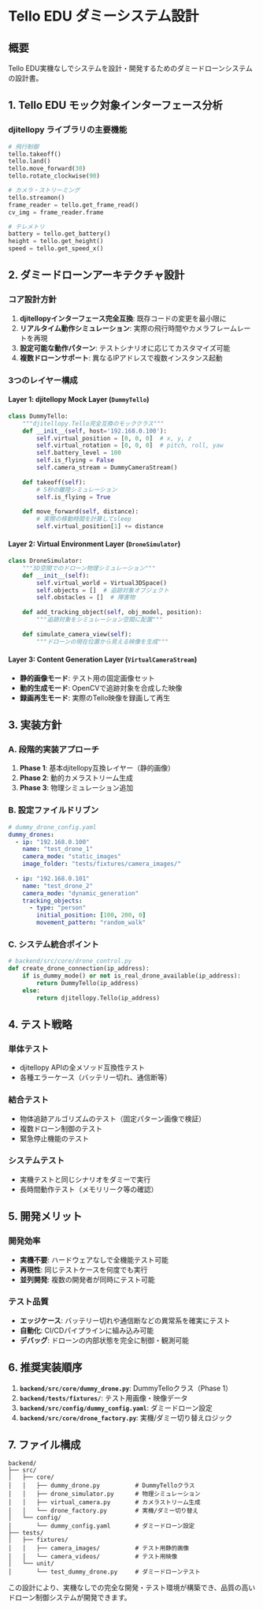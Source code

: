 # Tello EDU ダミーシステム設計

## 概要

Tello EDU実機なしでシステムを設計・開発するためのダミードローンシステムの設計書。

## 1. Tello EDU モック対象インターフェース分析

### djitellopy ライブラリの主要機能

```python
# 飛行制御
tello.takeoff()
tello.land()
tello.move_forward(30)
tello.rotate_clockwise(90)

# カメラ・ストリーミング
tello.streamon()
frame_reader = tello.get_frame_read()
cv_img = frame_reader.frame

# テレメトリ
battery = tello.get_battery()
height = tello.get_height()
speed = tello.get_speed_x()
```

## 2. ダミードローンアーキテクチャ設計

### コア設計方針

1. **djitellopyインターフェース完全互換**: 既存コードの変更を最小限に
2. **リアルタイム動作シミュレーション**: 実際の飛行時間やカメラフレームレートを再現
3. **設定可能な動作パターン**: テストシナリオに応じてカスタマイズ可能
4. **複数ドローンサポート**: 異なるIPアドレスで複数インスタンス起動

### 3つのレイヤー構成

#### Layer 1: djitellopy Mock Layer (`DummyTello`)

```python
class DummyTello:
    """djitellopy.Tello完全互換のモッククラス"""
    def __init__(self, host='192.168.0.100'):
        self.virtual_position = [0, 0, 0]  # x, y, z
        self.virtual_rotation = [0, 0, 0]  # pitch, roll, yaw
        self.battery_level = 100
        self.is_flying = False
        self.camera_stream = DummyCameraStream()
    
    def takeoff(self): 
        # 5秒の離陸シミュレーション
        self.is_flying = True
        
    def move_forward(self, distance):
        # 実際の移動時間を計算してsleep
        self.virtual_position[1] += distance
```

#### Layer 2: Virtual Environment Layer (`DroneSimulator`)

```python
class DroneSimulator:
    """3D空間でのドローン物理シミュレーション"""
    def __init__(self):
        self.virtual_world = Virtual3DSpace()
        self.objects = []  # 追跡対象オブジェクト
        self.obstacles = []  # 障害物
    
    def add_tracking_object(self, obj_model, position):
        """追跡対象をシミュレーション空間に配置"""
        
    def simulate_camera_view(self):
        """ドローンの現在位置から見える映像を生成"""
```

#### Layer 3: Content Generation Layer (`VirtualCameraStream`)

- **静的画像モード**: テスト用の固定画像セット
- **動的生成モード**: OpenCVで追跡対象を合成した映像
- **録画再生モード**: 実際のTello映像を録画して再生

## 3. 実装方針

### A. 段階的実装アプローチ

1. **Phase 1**: 基本djitellopy互換レイヤー（静的画像）
2. **Phase 2**: 動的カメラストリーム生成
3. **Phase 3**: 物理シミュレーション追加

### B. 設定ファイルドリブン

```yaml
# dummy_drone_config.yaml
dummy_drones:
  - ip: "192.168.0.100"
    name: "test_drone_1"
    camera_mode: "static_images"
    image_folder: "tests/fixtures/camera_images/"
    
  - ip: "192.168.0.101" 
    name: "test_drone_2"
    camera_mode: "dynamic_generation"
    tracking_objects:
      - type: "person"
        initial_position: [100, 200, 0]
        movement_pattern: "random_walk"
```

### C. システム統合ポイント

```python
# backend/src/core/drone_control.py
def create_drone_connection(ip_address):
    if is_dummy_mode() or not is_real_drone_available(ip_address):
        return DummyTello(ip_address)
    else:
        return djitellopy.Tello(ip_address)
```

## 4. テスト戦略

### 単体テスト

- djitellopy APIの全メソッド互換性テスト
- 各種エラーケース（バッテリー切れ、通信断等）

### 結合テスト

- 物体追跡アルゴリズムのテスト（固定パターン画像で検証）
- 複数ドローン制御のテスト
- 緊急停止機能のテスト

### システムテスト

- 実機テストと同じシナリオをダミーで実行
- 長時間動作テスト（メモリリーク等の確認）

## 5. 開発メリット

### 開発効率

- **実機不要**: ハードウェアなしで全機能テスト可能
- **再現性**: 同じテストケースを何度でも実行
- **並列開発**: 複数の開発者が同時にテスト可能

### テスト品質

- **エッジケース**: バッテリー切れや通信断などの異常系を確実にテスト
- **自動化**: CI/CDパイプラインに組み込み可能
- **デバッグ**: ドローンの内部状態を完全に制御・観測可能

## 6. 推奨実装順序

1. **`backend/src/core/dummy_drone.py`**: DummyTelloクラス（Phase 1）
2. **`backend/tests/fixtures/`**: テスト用画像・映像データ
3. **`backend/src/config/dummy_config.yaml`**: ダミードローン設定
4. **`backend/src/core/drone_factory.py`**: 実機/ダミー切り替えロジック

## 7. ファイル構成

```
backend/
├── src/
│   ├── core/
│   │   ├── dummy_drone.py          # DummyTelloクラス
│   │   ├── drone_simulator.py      # 物理シミュレーション
│   │   ├── virtual_camera.py       # カメラストリーム生成
│   │   └── drone_factory.py        # 実機/ダミー切り替え
│   └── config/
│       └── dummy_config.yaml       # ダミードローン設定
├── tests/
│   ├── fixtures/
│   │   ├── camera_images/          # テスト用静的画像
│   │   └── camera_videos/          # テスト用映像
│   └── unit/
│       └── test_dummy_drone.py     # ダミードローンテスト
```

この設計により、実機なしでの完全な開発・テスト環境が構築でき、品質の高いドローン制御システムが開発できます。